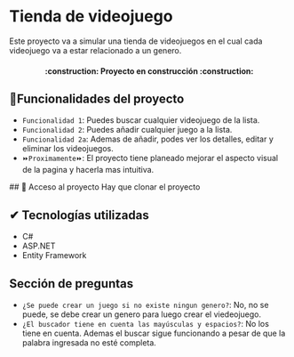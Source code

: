 # Tienda de videojuego

Este proyecto va a simular una tienda de videojuegos en el cual cada videojuego va a estar relacionado a un genero.

<h4 align="center">
:construction: Proyecto en construcción :construction:
</h4>

## :hammer:Funcionalidades del proyecto

- `Funcionalidad 1`: Puedes buscar cualquier videojuego de la lista.
- `Funcionalidad 2`: Puedes añadir cualquier juego a la lista.
- `Funcionalidad 2a`: Ademas de añadir, podes ver los detalles, editar y eliminar los videojuegos.
- `⏩Proximamente⏩`: El proyecto tiene planeado mejorar el aspecto visual de la pagina y hacerla mas intuitiva.

\## 📁 Acceso al proyecto
Hay que clonar el proyecto

## ✔ Tecnologías utilizadas
- C#
- ASP.NET
- Entity Framework

## Sección de preguntas
- `¿Se puede crear un juego si no existe ningun genero?`: No, no se puede, se debe crear un genero para luego crear el viedeojuego.
- `¿El buscador tiene en cuenta las mayúsculas y espacios?`: No los tiene en cuenta. Ademas el buscar sigue funcionando a pesar de que la palabra ingresada no esté completa.
